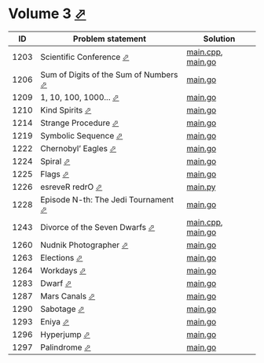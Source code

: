 # Volume 3 [⬀](https://acm.timus.ru/problemset.aspx?space=1&page=3)


| ID   | Problem statement                                                                           | Solution                                           |
|------|---------------------------------------------------------------------------------------------|----------------------------------------------------|
| 1203 | Scientific Conference [⬀](https://acm.timus.ru/problem.aspx?space=1&num=1203)               | [main.cpp](1203/main.cpp), [main.go](1203/main.go) |
| 1206 | Sum of Digits of the Sum of Numbers [⬀](https://acm.timus.ru/problem.aspx?space=1&num=1206) | [main.go](1206/main.go)                            |
| 1209 | 1, 10, 100, 1000... [⬀](https://acm.timus.ru/problem.aspx?space=1&num=1209)                 | [main.go](1209/main.go)                            |
| 1210 | Kind Spirits [⬀](https://acm.timus.ru/problem.aspx?space=1&num=1210)                        | [main.go](1210/main.go)                            |
| 1214 | Strange Procedure [⬀](https://acm.timus.ru/problem.aspx?space=1&num=1214)                   | [main.go](1214/main.go)                            |
| 1219 | Symbolic Sequence [⬀](https://acm.timus.ru/problem.aspx?space=1&num=1219)                   | [main.go](1219/main.go)                            |
| 1222 | Chernobyl’ Eagles [⬀](https://acm.timus.ru/problem.aspx?space=1&num=1222)                   | [main.go](1222/main.go)                            |
| 1224 | Spiral [⬀](https://acm.timus.ru/problem.aspx?space=1&num=1224)                              | [main.go](1224/main.go)                            |
| 1225 | Flags [⬀](https://acm.timus.ru/problem.aspx?space=1&num=1225)                               | [main.go](1225/main.go)                            |
| 1226 | esreveR redrO [⬀](https://acm.timus.ru/problem.aspx?space=1&num=1226)                       | [main.py](1226/main.py)                            |
| 1228 | Episode N-th: The Jedi Tournament [⬀](https://acm.timus.ru/problem.aspx?space=1&num=1218)   | [main.go](1228/main.go)                            |
| 1243 | Divorce of the Seven Dwarfs [⬀](https://acm.timus.ru/problem.aspx?space=1&num=1243)         | [main.cpp](1243/main.cpp), [main.go](1243/main.go) |
| 1260 | Nudnik Photographer [⬀](https://acm.timus.ru/problem.aspx?space=1&num=1260)                 | [main.go](1260/main.go)                            |
| 1263 | Elections [⬀](https://acm.timus.ru/problem.aspx?space=1&num=1263)                           | [main.go](1263/main.go)                            |
| 1264 | Workdays [⬀](https://acm.timus.ru/problem.aspx?space=1&num=1264)                            | [main.go](1264/main.go)                            |
| 1283 | Dwarf [⬀](https://acm.timus.ru/problem.aspx?space=1&num=1283)                               | [main.go](1283/main.go)                            |
| 1287 | Mars Canals [⬀](https://acm.timus.ru/problem.aspx?space=1&num=1287)                         | [main.go](1287/main.go)                            |
| 1290 | Sabotage [⬀](https://acm.timus.ru/problem.aspx?space=1&num=1290)                            | [main.go](1290/main.go)                            |
| 1293 | Eniya [⬀](https://acm.timus.ru/problem.aspx?space=1&num=1293)                               | [main.go](1293/main.go)                            |
| 1296 | Hyperjump [⬀](https://acm.timus.ru/problem.aspx?space=1&num=1296)                           | [main.go](1296/main.go)                            |
| 1297 | Palindrome [⬀](https://acm.timus.ru/problem.aspx?space=1&num=1297)                          | [main.go](1297/main.go)                            |

